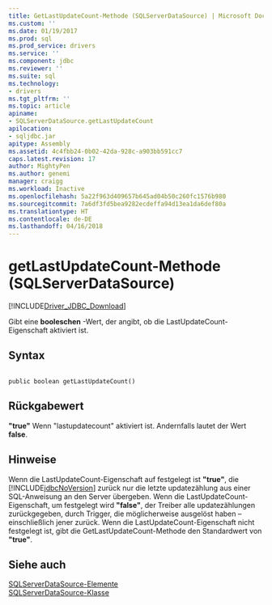```yaml
---
title: GetLastUpdateCount-Methode (SQLServerDataSource) | Microsoft Docs
ms.custom: ''
ms.date: 01/19/2017
ms.prod: sql
ms.prod_service: drivers
ms.service: ''
ms.component: jdbc
ms.reviewer: ''
ms.suite: sql
ms.technology:
- drivers
ms.tgt_pltfrm: ''
ms.topic: article
apiname:
- SQLServerDataSource.getLastUpdateCount
apilocation:
- sqljdbc.jar
apitype: Assembly
ms.assetid: 4c4fbb24-0b02-42da-928c-a903bb591cc7
caps.latest.revision: 17
author: MightyPen
ms.author: genemi
manager: craigg
ms.workload: Inactive
ms.openlocfilehash: 5a22f963d409657b645ad04b50c260fc1576b980
ms.sourcegitcommit: 7a6df3fd5bea9282ecdeffa94d13ea1da6def80a
ms.translationtype: HT
ms.contentlocale: de-DE
ms.lasthandoff: 04/16/2018
---
```

# <a name="getlastupdatecount-method-sqlserverdatasource"></a>getLastUpdateCount-Methode (SQLServerDataSource)
[!INCLUDE[Driver_JDBC_Download](../../../includes/driver_jdbc_download.md)]

  Gibt eine **booleschen** -Wert, der angibt, ob die LastUpdateCount-Eigenschaft aktiviert ist.  
  
## <a name="syntax"></a>Syntax  
  
```  
  
public boolean getLastUpdateCount()  
```  
  
## <a name="return-value"></a>Rückgabewert  
 **"true"** Wenn "lastupdatecount" aktiviert ist. Andernfalls lautet der Wert **false**.  
  
## <a name="remarks"></a>Hinweise  
 Wenn die LastUpdateCount-Eigenschaft auf festgelegt ist **"true"**, die [!INCLUDE[jdbcNoVersion](../../../includes/jdbcnoversion_md.md)] zurück nur die letzte updatezählung aus einer SQL-Anweisung an den Server übergeben. Wenn die LastUpdateCount-Eigenschaft, um festgelegt wird **"false"**, der Treiber alle updatezählungen zurückgegeben, durch Trigger, die möglicherweise ausgelöst haben – einschließlich jener zurück. Wenn die LastUpdateCount-Eigenschaft nicht festgelegt ist, gibt die GetLastUpdateCount-Methode den Standardwert von **"true"**.  
  
## <a name="see-also"></a>Siehe auch  
 [SQLServerDataSource-Elemente](../../../connect/jdbc/reference/sqlserverdatasource-members.md)   
 [SQLServerDataSource-Klasse](../../../connect/jdbc/reference/sqlserverdatasource-class.md)  
  
  
